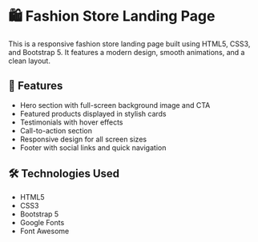 # 🛍️ Fashion Store Landing Page

This is a responsive fashion store landing page built using HTML5, CSS3, and Bootstrap 5. It features a modern design, smooth animations, and a clean layout.

## 🌟 Features

- Hero section with full-screen background image and CTA
- Featured products displayed in stylish cards
- Testimonials with hover effects
- Call-to-action section
- Responsive design for all screen sizes
- Footer with social links and quick navigation

## 🛠️ Technologies Used

- HTML5
- CSS3
- Bootstrap 5
- Google Fonts
- Font Awesome

